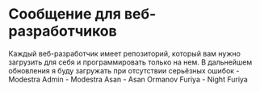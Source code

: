 # Сообщение для веб-разработчиков
Каждый веб-разработчик имеет репозиторий, который вам нужно загрузить для себя и программировать только на нем. В дальнейшем обновления я буду загружать при отсутствии серьёзных ошибок - Modestra
Admin - Modestra
Asan - Asan Ormanov
Furiya - Night Furiya
